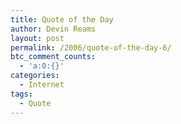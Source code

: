 ```yaml
---
title: Quote of the Day
author: Devin Reams
layout: post
permalink: /2006/quote-of-the-day-6/
btc_comment_counts:
  - 'a:0:{}'
categories:
  - Internet
tags:
  - Quote
---
```

